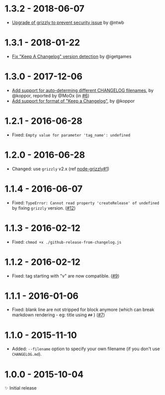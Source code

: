 # 1.3.2 - 2018-06-07

* [Upgrade of grizzly to prevent security issue](https://github.com/MoOx/github-release-from-changelog/commit/9634bf8e1fa9ce9f693277bfed24bb83ead5a9e8) by @ntwb

# 1.3.1 - 2018-01-22

* [Fix "Keep A Changelog" version detection](https://github.com/MoOx/github-release-from-changelog/commit/b96ea68110ee580abd31fbcc028c92091c03682d)
  by @igetgames

# 1.3.0 - 2017-12-06

* [Add support for auto-determing different CHANGELOG filenames](https://github.com/MoOx/github-release-from-changelog/commit/eb8f20855810201561144ca3762168d1da421d12),
  by @koppor, reported by @MoOx (in [#6](https://github.com/MoOx/github-release-from-changelog/issues/6))
* [Add support for format of "Keep a Changelog"](https://github.com/MoOx/github-release-from-changelog/commit/cf50e4e8f0829c36eb837974e189d733fdb0effd),
  by @koppor

# 1.2.1 - 2016-06-28

* Fixed: `Empty value for parameter 'tag_name': undefined`

# 1.2.0 - 2016-06-28

* Changed: use `grizzly` v2.x
  (ref [node-grizzly#1](https://github.com/coderaiser/node-grizzly/issues/1))

# 1.1.4 - 2016-06-07

* Fixed: `TypeError: Cannot read property 'createRelease' of undefined`
  by fixing `grizzly` version.
  ([#12](https://github.com/MoOx/npmpub/issues/12))

# 1.1.3 - 2016-02-12

* Fixed: `chmod +x ./github-release-from-changelog.js`

# 1.1.2 - 2016-02-12

* Fixed: tag starting with "v" are now compatible.
  ([#9](https://github.com/MoOx/github-release-from-changelog/pull/9))

# 1.1.1 - 2016-01-06

* Fixed: blank line are not stripped for block anymore (which can break
  markdown rendering - eg: title using `##` )
  ([#7](https://github.com/MoOx/github-release-from-changelog/pull/7))

# 1.1.0 - 2015-11-10

* Added: `--filename` option to specify your own filename
  (if you don't use `CHANGELOG.md`).

# 1.0.0 - 2015-10-04

✨ Initial release
